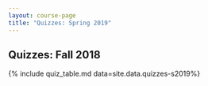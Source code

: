```yaml
---
layout: course-page
title: "Quizzes: Spring 2019"
---
```


## Quizzes: Fall 2018

{% include quiz_table.md  data=site.data.quizzes-s2019%}

